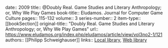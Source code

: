 date:: 2009
title:: @Doubly Real. Game Studies and Literary Anthropology; or, Why We Play Games
book-title:: Eludamos. Journal for Computer Game Culture
pages:: 115-132
volume:: 3
series-number:: 2
item-type:: [[bookSection]]
original-title:: "Doubly Real. Game Studies and Literary Anthropology; or, Why We Play Games"
url:: https://www.eludamos.org/index.php/eludamos/article/view/vol3no2-1/121
authors:: [[Philipp Schweighauser]]
links:: [Local library](zotero://select/groups/2386895/items/9KPPDGHY), [Web library](https://www.zotero.org/groups/2386895/items/9KPPDGHY)
